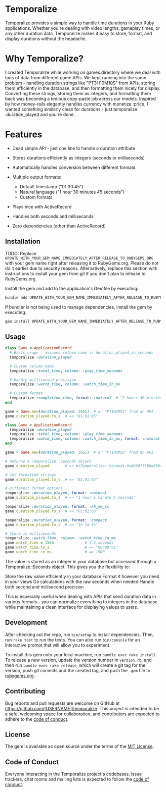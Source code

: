 # Temporalize

Temporalize provides a simple way to handle time durations in your Ruby applications. Whether you're dealing with video lengths, gameplay times, or any other duration data, Temporalize makes it easy to store, format, and display durations without the headache.

# Why Temporalize?

I created Temporalize while working on games.directory where we deal with tons of data from different game APIs. We kept running into the same problem - handling duration strings like "PT3H10M10S" from APIs, storing them efficiently in the database, and then formatting them nicely for display.
Converting these strings, storing them as integers, and formatting them back was becoming a tedious copy-paste job across our models. Inspired by how money-rails elegantly handles currency with monetize :price, I wanted something similarly clean for durations - just temporalize :duration_played and you're done.

# Features

- Dead simple API - just one line to handle a duration attribute
- Stores durations efficiently as integers (seconds or milliseconds)
- Automatically handles conversion between different formats

- Multiple output formats:

  - Default timestamp ("01:30:45")
  - Natural language ("1 hour 30 minutes 45 seconds")
  - Custom formats

- Plays nice with ActiveRecord
- Handles both seconds and milliseconds
- Zero dependencies (other than ActiveRecord)

## Installation

TODO: Replace `UPDATE_WITH_YOUR_GEM_NAME_IMMEDIATELY_AFTER_RELEASE_TO_RUBYGEMS_ORG` with your gem name right after releasing it to RubyGems.org. Please do not do it earlier due to security reasons. Alternatively, replace this section with instructions to install your gem from git if you don't plan to release to RubyGems.org.

Install the gem and add to the application's Gemfile by executing:

```bash
bundle add UPDATE_WITH_YOUR_GEM_NAME_IMMEDIATELY_AFTER_RELEASE_TO_RUBYGEMS_ORG
```

If bundler is not being used to manage dependencies, install the gem by executing:

```bash
gem install UPDATE_WITH_YOUR_GEM_NAME_IMMEDIATELY_AFTER_RELEASE_TO_RUBYGEMS_ORG
```

## Usage

``` ruby
class Game < ApplicationRecord
  # Basic usage - assumes column name is duration_played_in_seconds
  temporalize :duration_played

  # Custom column name
  temporalize :total_time, column: :play_time_seconds

  # Handle millisecond precision
  temporalize :watch_time, column: :watch_time_in_ms

  # Custom format
  temporalize :completion_time, format: :natural  # "2 hours 30 minutes"
end

game = Game.new(duration_played: 3665)  # or "PT1H1M5S" from an API
game.duration_played.to_s  # => "01:01:05"
```
```ruby
class Game < ApplicationRecord
  temporalize :duration_played
  temporalize :total_time, column: :play_time_seconds
  temporalize :watch_time, column: :watch_time_in_ms, format: :natural
end

game = Game.new(duration_played: 3665)  # or "PT1H1M5S" from an API

# Returns a Temporalize::Seconds object
game.duration_played       # => #<Temporalize::Seconds:0x00007f9b8a8b0>

# Get formatted strings
game.duration_played.to_s  # => "01:01:05"

# Different format options
temporalize :duration_played, format: :natural
game.duration_played.to_s  # => "1 hour 1 minute 5 seconds"

temporalize :duration_played, format: :hh_mm_ss
game.duration_played.to_s  # => "01:01:05"

temporalize :duration_played, format: :compact
game.duration_played.to_s  # => "1h 1m 5s"

# Store in milliseconds
temporalize :watch_time, column: :watch_time_in_ms
game.watch_time = 1500              # 1.5 seconds
game.watch_time.to_s                # => "00:00:01"
game.watch_time_in_ms               # => 1500
```
The value is stored as an integer in your database but accessed through a Temporalize::Seconds object. This gives you the flexibility to:

Store the raw value efficiently in your database
Format it however you need in your views
Do calculations with the raw seconds when needed
Handle both second and millisecond precision

This is especially useful when dealing with APIs that send duration data in various formats - you can normalize everything to integers in the database while maintaining a clean interface for displaying values to users.

## Development

After checking out the repo, run `bin/setup` to install dependencies. Then, run `rake test` to run the tests. You can also run `bin/console` for an interactive prompt that will allow you to experiment.

To install this gem onto your local machine, run `bundle exec rake install`. To release a new version, update the version number in `version.rb`, and then run `bundle exec rake release`, which will create a git tag for the version, push git commits and the created tag, and push the `.gem` file to [rubygems.org](https://rubygems.org).

## Contributing

Bug reports and pull requests are welcome on GitHub at https://github.com/[USERNAME]/temporalize. This project is intended to be a safe, welcoming space for collaboration, and contributors are expected to adhere to the [code of conduct](https://github.com/[USERNAME]/temporalize/blob/main/CODE_OF_CONDUCT.md).

## License

The gem is available as open source under the terms of the [MIT License](https://opensource.org/licenses/MIT).

## Code of Conduct

Everyone interacting in the Temporalize project's codebases, issue trackers, chat rooms and mailing lists is expected to follow the [code of conduct](https://github.com/[USERNAME]/temporalize/blob/main/CODE_OF_CONDUCT.md).
